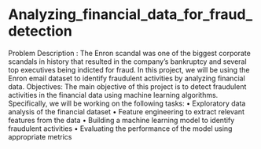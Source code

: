 # Analyzing_financial_data_for_fraud_detection
Problem Description : The Enron scandal was one of the biggest corporate scandals in history that resulted in the company’s bankruptcy and several top executives being indicted for fraud. In this project, we will be using the Enron email dataset to identify fraudulent activities by analyzing financial data.
Objectives:
The main objective of this project is to detect fraudulent activities in the financial data using machine learning algorithms. Specifically, we will be working on the following tasks:
• Exploratory data analysis of the financial dataset
• Feature engineering to extract relevant features from the data
• Building a machine learning model to identify fraudulent activities
• Evaluating the performance of the model using appropriate metrics
